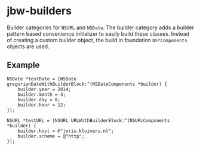 jbw-builders
============

Builder categories for `NSURL` and `NSDate`. The builder category adds a builder pattern based convenience initializer to easily build these classes. Instead of creating a custom builder object, the build in foundation `NS*Components` objects are used.

## Example

    NSDate *testDate = [NSDate gregorianDateWithBuilderBlock:^(NSDateComponents *builder) {
        builder.year = 2014;
        builder.month = 4;
        builder.day = 8;
        builder.hour = 12;
    }];
    
    NSURL *testURL = [NSURL URLWithBuilderBlock:^(NSURLComponents *builder) {
        builder.host = @"joris.kluivers.nl";
        builder.scheme = @"http";
    }];
